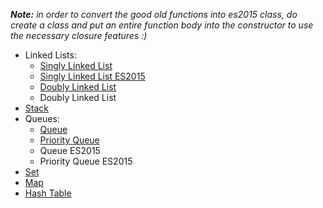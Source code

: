 *__Note:__ in order to convert the good old functions into es2015 class, do create a class and put an entire function body into the constructor to use the necessary closure features :)*
- Linked Lists:
  - [Singly Linked List](./linked-list.js)
  - [Singly Linked List ES2015](./linked-list-es2015.js)
  - [Doubly Linked List](./dbly-linked.js)
  - Doubly Linked List
- [Stack](./stack.js)
- Queues:
  - [Queue](./queue.js)
  - [Priority Queue](./priority-queue.js)
  - Queue ES2015
  - Priority Queue ES2015
- [Set](./sets.js)
- [Map](./maps.js)
- [Hash Table](./hash-tables.js)
